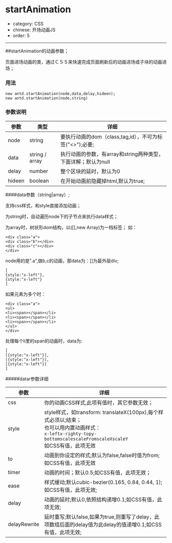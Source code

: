 # startAnimation

- category: CSS
- chinese: 开场动画JS
- order: 5

---

<script>
(function() {
/**
 * Created by jljsj on 15/7/3.
 */

var startAnim = function (node, data, delay, hideen) {
    this.nodeStr = node;
    this.doc = document;
    this.tweenData = data instanceof Array ? data : null;
    this.str = typeof data == "string" ? data : "x-right";
    this.delay = Number(delay) ? delay : 0;
    hideen = typeof hideen == "undefined" ? true : hideen;
    if (hideen) {
        this.doc.documentElement.style.opacity = 0;
        this.doc.documentElement.style.visibility = "hidden";
    }

    this.ready();
};
var a = startAnim.prototype = [];
a.error = function (msg) {
    throw new Error(msg);
};
a.ready = function () {
    var self = this;

    function detach() {
        if (self.doc.addEventListener) {
            self.doc.removeEventListener("DOMContentLoaded", completed, false);
            window.removeEventListener("load", completed, false);
        } else {
            self.doc.detachEvent("onreadystatechange", completed);
            window.detachEvent("onload", completed);
        }
    }

    function completed() {
        if (self.doc.addEventListener || event.type === "load" || self.doc.readyState === "complete") {
            detach();
            self.init();
        }
    }

    if (self.doc.readyState === "complete") {
        completed()
    } else if (self.doc.addEventListener) {
        self.doc.addEventListener("DOMContentLoaded", completed, false);
        window.addEventListener("load", completed, false);
    } else {
        self.doc.attachEvent("onreadystatechange", completed);
        window.attachEvent("onload", completed);
    }
};

a.init = function () {
    var self = this,
        regTag = (/^<(\w+)\s*\/?>(?:<\/\1>|)$/),
        rquickExpr = /^(?:#([\w-]+)|(\w+)|\.([\w-]+))$/;
    var htmlStyle = self.doc.documentElement;
    self.removeStyle(htmlStyle, "visibility:hidden;opacity:0");
    if (htmlStyle.style.length <= 0) {
        self.doc.documentElement.removeAttribute("style");
    }
    if (!self.nodeStr || regTag.test(self.nodeStr)) {
        return self.error("元素错误;");
    }
    if (typeof self.nodeStr == "string") {
        //var m=rquickExpr.exec(self.nodeStr);
        self.push.apply(self, self.doc.querySelectorAll(self.nodeStr))
    }
    if (!self.length) {
        return self.error("元素错误;");
    }
    for (var i = 0; i < self.length; i++) {
        var m = self[i];
        self.removeStyle(m, "visibility:hidden;opacity:0");
    }
    var mc = self.length == 1 ? self[0].children : self;
    self.forTweenData(mc, self.tweenData, function (mc, data) {
        if (!mc) {
            console.log("数据多余:" + JSON.stringify(data));
            return
        }
        mc.style.opacity = "0";
        mc.style.visibility = "visible";
        if (data) {
            if (data.style && !data.to) {
                self.addStyle(mc, self.animNameGroup(data.style))
            }
        } else {
            self.addStyle(mc, self.animNameGroup(self.str))
        }
    });
    var delay = self.delay || 10;
    setTimeout(function () {
        self.addTween();
    }, delay);
};

a.getTransform = function () {
    var style = "transform";
    if (!style in this.doc.documentElement.style) {
        var prefix = ['webkit', 'moz', 'ms', 'o'];
        for (var i in prefix) {
            style = "-" + prefix[i] + "-transform";
            if ("-" + prefix[i] + "-transform" in this.doc.documentElement.style) break;
        }
    }
    return style
};
a.getTransition = function () {
    var style = "transition";
    if (!style in this.doc.documentElement.style) {
        var prefix = ['webkit', 'moz', 'ms', 'o'];
        for (var i in prefix) {
            style = "-" + prefix[i] + "-transition";
            if ("-" + prefix[i] + "-transition" in this.doc.documentElement.style) break;
        }
    }
    return style
};
//遍历dom节点；
a.forTweenData = function (mc, data, callFunc) {
    if (!mc) {
        console.log("数据多余:" + JSON.stringify(data));
        return
    }
    var tm = mc.children || mc,
        i = 0;
    if (data && data.length) {
        for (i = 0; i < data.length; i++) {
            if (data[i].length) {
                this.forTweenData(tm[i], data[i], callFunc)
            } else {
                callFunc(tm[i], data[i])
            }
        }
    } else {
        for (i = 0; i < tm.length; i++) {
            if (mc.children) {
                callFunc(tm[i], null);
            } else {
                this.forTweenData(tm[i], null, callFunc);
            }
        }
    }
};
//添加样式类
a.addClass = function (m, value) {
    var _classname = m.className, s_k = " ";
    if (_classname.indexOf(value) < 0) {
        m.className += s_k + value;
    }
    m.className = m.className.trim()
};
//删除样式类
a.removeClass = function (m, value) {
    var rclass = /[\t\r\n\f]/g;
    var _classname = (" " + m.className + " ").replace(" " + rclass + " ", " ");
    while (_classname.indexOf(value) >= 0) {
        _classname = _classname.replace(value, " ");
    }
    m.className = _classname.trim();
    if (!m.className || m.className == "" || m.className == " ") {
        m.removeAttribute("class")
    }
};
//添加style
a.addStyle = function (mc, style) {
    var cArr = style.trim().split(";");
    var _style = mc.getAttribute("style");
    _style += style;
    mc.setAttribute("style", _style);
};
//删除style;
a.removeStyle = function (mc, style) {
    var cArr = style.trim().split(";");
    for (var i = 0; i < cArr.length; i++) {
        if (cArr[i] && cArr[i] !== "") {
            var sArr = cArr[i].split(":");
            var _style = mc.style.cssText.replace(sArr[0] + ":", "").replace(sArr[1] + ";", "");
            mc.setAttribute("style", _style)
        }
    }
};
a.addTween = function () {

    //查找tweenDataArr与dom下子级的匹配；
    var self = this, delay = 0, ease = "cubic-bezier(0.165, 0.84, 0.44, 1)", timer = 0.5;

    function whichAnimationEvent() {
        var animation = {
            'animation': 'animationend',
            'oAnimation': 'oanimationend',
            'MozAnimation': 'mozAnimationEnd',
            'WebkitAnimation': 'webkitAnimationEnd',
            'msAnimation': 'MSAnimationEnd'
        };
        for (var t in animation) {
            if (t in self.doc.documentElement.style) {
                return animation[t];
            }
        }
    }

    function whichTransitionEvent() {
        var transitions = {
            'transition': 'transitionend',
            'OTransition': 'oTransitionEnd',
            'MozTransition': 'transitionend',
            'WebkitTransition': 'webkitTransitionEnd'
        }

        for (var t in transitions) {
            if (t in self.doc.documentElement.style) {
                return transitions[t];
            }
        }
    }

    function setAnimEventEnd(mc, css) {
        var animationEvent = whichAnimationEvent();

        function _event(e) {
            if (self.doc.addEventListener) {
                mc.removeEventListener(animationEvent, _event)
            } else {
                window.detachEvent(animationEvent, _event);
            }
            self.removeClass(mc, css);
        }

        if (self.doc.addEventListener) {
            animationEvent && mc.addEventListener(animationEvent, _event);
        } else {
            animationEvent && mc.attachEvent(animationEvent, _event);
        }
    }

    function setTrnsitionEnd(mc) {
        var transitionEvent = whichTransitionEvent();

        function _event(e) {
            if (self.doc.addEventListener) {
                mc.removeEventListener(transitionEvent, _event)
            } else {
                window.detachEvent(transitionEvent, _event);
            }
            self.removeStyle(mc, "opactiy:1;visibility:visible");
            var s = mc.getAttribute("style").split(";");
            var i = 0, _style = "";
            while (i < s.length) {
                if (s[i] !== "") {
                    if (s[i].indexOf(mc.style[self.getTransition()]) >= 0) {
                        s[i] = "";

                    }
                    if (s[i] !== "") {
                        _style += s[i] + ";"
                    }
                }
                i++
            }
            mc.setAttribute("style", _style);
        }

        if (self.doc.addEventListener) {
            transitionEvent && mc.addEventListener(transitionEvent, _event);
        } else {
            transitionEvent && mc.attachEvent(transitionEvent, _event);
        }
    }

    var mc = self.length == 1 ? self[0].children : self;
    self.forTweenData(mc, self.tweenData, function (mc, data) {
        if (!mc) {
            console.log("数据多余:" + JSON.stringify(data));
            return
        }
        setTimeout(function () {
            var tweenStr = " " + timer + "s " + ease + " " + delay + "s";

            function fjStyle(mc, style) {
                var cArr = style.trim().split(";");
                for (var i = 0; i < cArr.length; i++) {
                    if (cArr[i] && cArr[i] !== "") {
                        var sArr = cArr[i].split(":");
                        mc.style[self.getTransition()] = sArr[0] + tweenStr;
                    }
                }
            }

            if (data) {
                var _delay = data.delay || delay,
                    _ease = data.ease || ease,
                    _timer = data.timer || timer;
                //重写延时
                delay = data.delayRewrite ? _delay : delay;
                tweenStr = " " + _timer + "s " + _ease + " " + _delay + "s";

                if (data.css) {
                    mc.style[self.getTransition()] = "none";
                    self.addClass(mc, data.css);
                    setAnimEventEnd(mc, data.css);
                } else if (data.style && !data.css) {
                    var _name = self.animNameGroup(data.style);
                    fjStyle(mc, _name);
                    if (data.to) {
                        self.addStyle(mc, _name)
                    } else {
                        self.removeStyle(mc, _name)
                    }
                }
            } else {
                fjStyle(mc, self.animNameGroup(self.str));
                self.removeStyle(mc, self.animNameGroup(self.str))
            }
            mc.style[self.getTransition()] = mc.style[self.getTransition()] ? mc.style[self.getTransition()] + "," + "opacity" + tweenStr : "opacity" + tweenStr;
            mc.style.opacity = 1;
            delay += 0.1;
            //console.log(mc.style[self.getTransition()])
            setTrnsitionEnd(mc)
        }, 10)
    });
};
a.animNameGroup = function (name) {
    var _style = "", self = this;
    switch (name) {
        case "x-left":
            _style = self.getTransform() + ":translateX(-30px)";
            break;
        case "x-right":
            _style = self.getTransform() + ":translateX(30px)";
            break;
        case "y-bottom":
            _style = self.getTransform() + ":translateY(30px)";
            break;
        case "y-top":
            _style = self.getTransform() + ":translateY(-30px)";
            break;
        case "scale":
            _style = self.getTransform() + ":scale(0)";
            break;
        case "scaleFrom":
            _style = self.getTransform() + ":scale(2)";
            break;
        case "scaleX":
            _style = self.getTransform() + ":scaleX(0)";
            break;
        case "scaleY":
            _style = self.getTransform() + ":scaleY(0)";
            break;
        default :
            _style = name;
            break;
    }
    return _style
};

antd.startAnimation = startAnim;gi
})();
</script>

##startAnimation的动画参数；

页面进场动画的类，通过ＣＳＳ来快速完成页面刷新后的动画进场或子块的动画进场；

### 用法
<pre><code>new antd.startAnimation(node,data,delay,hideen);
new antd.startAnimation(node,string)</code></pre>

### 参数说明

|参数             |类型    |详细                                                 |
|-----------------|-------|----------------------------------------------------|
|node             |string|要执行动画的dom（class,tag,id），不可为标签("<>");必要;  |
|data             |string / array|执行动画的参数，有array和string两种类型，下面详解；默认为null|
|delay            |number|整个区块的延时，默认为0                                |
|hideen           |boolean|在开始动画前隐藏掉html,默认为true;                     |

####data参数（string|array）;

支持css样式，和style直接添加动画；

为string时，自动遍历node下的子节点来执行data样式；

为array时，树状形dom结构，以([],new Array)为一档标签；
如：

<pre><code>&lt;div class="a"&gt;
&lt;div class="b"&gt;&lt;/div&gt;
&lt;div class="c"&gt;&lt;/div&gt;
&lt;/div&gt;</code></pre>

node用的是".a",做b,c的动画，那data为：[]为最外层div;
<pre><code>[
{style:"x-left"},
{style:"x-left"}
]</code></pre>

如果元素为多个时：

<pre><code>&lt;div class="a"&gt;
&lt;ul&gt;
&lt;li&gt;&lt;span&gt;&lt;/span&gt;&lt;/li&gt;
&lt;li&gt;&lt;span&gt;&lt;/span&gt;&lt;/li&gt;
&lt;li&gt;&lt;span&gt;&lt;/span&gt;&lt;/li&gt;
&lt;/ul&gt;
&lt;/div&gt;</code></pre>

处理每个li里的span的动画时，data为:

<pre><code>[
[{style:"x-left"}],
[{style:"x-left"}],
[{style:"x-left"}]
]</code></pre>


#####datar参数详细

|参数             |详细                                                 |
|-----------------|----------------------------------------------------|
|css              |你的动画CSS样式,此项有值时，其它参数无效；               |
|style            |style样式，如transform: translateX(100px),每个样式必须以;结束；<br/>也可以用内置动画样式：<br/><code>x-left</code><code>x-right</code><code>y-top</code><code>y-bottom</code><code>scale</code><code>scaleFrom</code><code>scaleX</code><code>scaleY</code><br/>如CSS有值，此项无效|
|to               |动画到你设定的样式;默认为false,false时值为from;如CSS有值，此项无效|
|timer            |动画的时间；默认0.5;如CSS有值，此项无效；|
|ease             |样式缓动;默认cubic-bezier(0.165, 0.84, 0.44, 1);如CSS有值，此项无效;|
|delay            |动画的延时;默认0,依照结构递增0.1;如CSS有值，此项无效;|
|delayRewrite     |延时重写;默认false,如果为true,则重写了delay，此项数组后面的delay值为此delay的值递增0.1;如CSS有值，此项无效;|